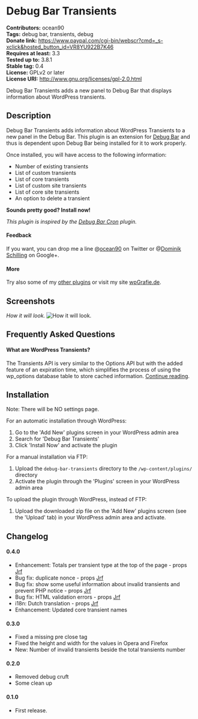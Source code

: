 # Debug Bar Transients
**Contributors:** ocean90  
**Tags:** debug bar, transients, debug  
**Donate link:** <https://www.paypal.com/cgi-bin/webscr?cmd=_s-xclick&hosted_button_id=VR8YU922B7K46>  
**Requires at least:** 3.3  
**Tested up to:** 3.8.1  
**Stable tag:** 0.4  
**License:** GPLv2 or later  
**License URI:** <http://www.gnu.org/licenses/gpl-2.0.html>  
  
Debug Bar Transients adds a new panel to Debug Bar that displays information about WordPress transients.  
  
## Description  
  
Debug Bar Transients adds information about WordPress Transients to a new panel in the Debug Bar. This plugin is an extension for [Debug Bar](https://wordpress.org/plugins/debug-bar/) and thus is dependent upon Debug Bar being installed for it to work properly.
  
Once installed, you will have access to the following information:  
  
* Number of existing transients  
* List of custom transients  
* List of core transients  
* List of custom site transients  
* List of core site transients  
* An option to delete a transient  
  
**Sounds pretty good? Install now!**  
  
*This plugin is inspired by the [Debug Bar Cron](https://wordpress.org/plugins/debug-bar-cron/) plugin.*  
  
#### Feedback  
If you want, you can drop me a line @[ocean90](http://twitter.com/ocean90) on Twitter or @[Dominik Schilling](https://plus.google.com/101675293278434581718/) on Google+.  
  
#### More  
Try also some of my [other plugins](http://profiles.wordpress.org/users/ocean90) or visit my site [wpGrafie.de](http://wpgrafie.de/).  
  
## Screenshots  
  
*How it will look.*
![How it will look.](https://raw.github.com/ocean90/debug-bar-transients/master/assets-wp-repo/screenshot-1.png)

  
## Frequently Asked Questions  
  
#### What are WordPress Transients?  
The Transients API is very similar to the Options API but with the added feature of an expiration time, which simplifies the process of using the wp_options database table to store cached information. [Continue reading](http://codex.wordpress.org/Transients_API).  
  
## Installation  
  
Note: There will be NO settings page.  
  
For an automatic installation through WordPress:  
  
1. Go to the 'Add New' plugins screen in your WordPress admin area  
1. Search for 'Debug Bar Transients'  
1. Click 'Install Now' and activate the plugin  
  
  
For a manual installation via FTP:  
  
1. Upload the `debug-bar-transients` directory to the `/wp-content/plugins/` directory  
1. Activate the plugin through the 'Plugins' screen in your WordPress admin area  
  
  
To upload the plugin through WordPress, instead of FTP:  
  
1. Upload the downloaded zip file on the 'Add New' plugins screen (see the 'Upload' tab) in your WordPress admin area and activate.  
  
## Changelog  

#### 0.4.0 
* Enhancement: Totals per transient type at the top of the page - props [Jrf](http://profiles.wordpress.org/jrf)
* Bug fix: duplicate nonce - props [Jrf](http://profiles.wordpress.org/jrf)
* Bug fix: show some useful information about invalid transients and prevent PHP notice - props [Jrf](http://profiles.wordpress.org/jrf)
* Bug fix: HTML validation errors - props [Jrf](http://profiles.wordpress.org/jrf)
* i18n: Dutch translation - props [Jrf](http://profiles.wordpress.org/jrf)
* Enhancement: Updated core transient names

#### 0.3.0  
* Fixed a missing pre close tag  
* Fixed the height and width for the values in Opera and Firefox  
* New: Number of invalid transients beside the total transients number  
  
#### 0.2.0  
* Removed debug cruft  
* Some clean up  
  
#### 0.1.0  
* First release.
